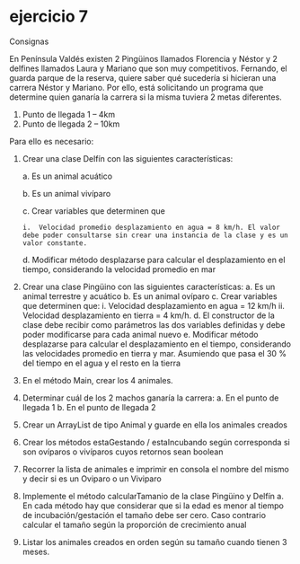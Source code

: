 # ejercicio 7

Consignas

En Península Valdés existen 2 Pingüinos llamados Florencia y Néstor y 2 delfines llamados Laura y Mariano que son muy competitivos.
Fernando, el guarda parque de la reserva, quiere saber qué sucedería si hicieran una carrera Néstor y Mariano. Por ello, está solicitando un programa que determine quien ganaría la carrera si la misma tuviera 2 metas diferentes.
1.	Punto de llegada 1 – 4km
2.	Punto de llegada 2 – 10km

Para ello es necesario:

1.	Crear una clase Delfín con las siguientes características:

	a.	Es un animal acuático
	
	b.	Es un animal vivíparo
	
	c.	Crear variables que determinen que 
	
		i.	Velocidad promedio desplazamiento en agua = 8 km/h. El valor debe poder consultarse sin crear una instancia de la clase y es un valor constante.
		
	d.	Modificar método desplazarse para calcular el desplazamiento en el tiempo, considerando la velocidad promedio en mar
	
2.	Crear una clase Pingüino con las siguientes características:
	a.	Es un animal terrestre y acuático
	b.	Es un animal ovíparo
	c.	Crear variables que determinen que:
		i.	Velocidad desplazamiento en agua = 12 km/h 
		ii.	Velocidad desplazamiento en tierra = 4 km/h.
	d.	El constructor de la clase debe recibir como parámetros las dos variables definidas y debe poder modificarse para cada animal nuevo
	e.	Modificar método desplazarse para calcular el desplazamiento en el tiempo, considerando las velocidades promedio en tierra y mar. Asumiendo que pasa el 30 % del tiempo en el agua y el resto en la tierra
3.	En el método Main, crear los 4 animales.
4.	Determinar cuál de los 2 machos ganaría la carrera:
	a.	En el punto de llegada 1
	b.	En el punto de llegada 2
5.	Crear un ArrayList de tipo Animal y guarde en ella los animales creados
6.	Crear los métodos estaGestando / estaIncubando según corresponda si son ovíparos o vivíparos cuyos retornos sean boolean
7.	Recorrer la lista de animales e imprimir en consola el nombre del mismo y decir si es un Oviparo o un Viviparo
8.	Implemente el método calcularTamanio de la clase Pingüino y Delfín
	a.	En cada método hay que considerar que si la edad es menor al tiempo de incubación/gestación el tamaño debe ser cero. Caso contrario calcular el tamaño según la proporción de crecimiento anual
9.	Listar los animales creados en orden según su tamaño cuando tienen 3 meses.
